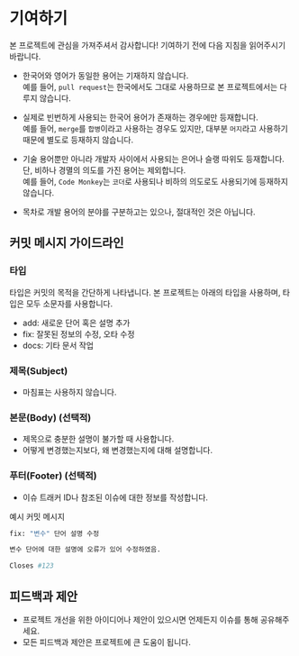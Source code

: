 # 기여하기

본 프로젝트에 관심을 가져주셔서 감사합니다! 기여하기 전에 다음 지침을 읽어주시기 바랍니다.

- 한국어와 영어가 동일한 용어는 기재하지 않습니다.
  <br/> 예를 들어, `pull request`는 한국에서도 그대로 사용하므로 본 프로젝트에서는 다루지 않습니다.
- 실제로 빈번하게 사용되는 한국어 용어가 존재하는 경우에만 등재합니다.
  <br/> 예를 들어, `merge`를 `합병`이라고 사용하는 경우도 있지만, 대부분 `머지`라고 사용하기 때문에 별도로 등재하지 않습니다.
- 기술 용어뿐만 아니라 개발자 사이에서 사용되는 은어나 슬랭 따위도 등재합니다. 단, 비하나 경멸의 의도를 가진 용어는 제외합니다.
  <br/> 예를 들어, `Code Monkey`는 `코더`로 사용되나 비하의 의도로도 사용되기에 등재하지 않습니다.
    
- 목차로 개발 용어의 분야를 구분하고는 있으나, 절대적인 것은 아닙니다.

## 커밋 메시지 가이드라인

### 타입

타입은 커밋의 목적을 간단하게 나타냅니다. 본 프로젝트는 아래의 타입을 사용하며, 타입은 모두 소문자를 사용합니다.

- add: 새로운 단어 혹은 설명 추가
- fix: 잘못된 정보의 수정, 오타 수정
- docs: 기타 문서 작업

### 제목(Subject)

- 마침표는 사용하지 않습니다.

### 본문(Body) (선택적)

- 제목으로 충분한 설명이 불가할 때 사용합니다.
- 어떻게 변경했는지보다, 왜 변경했는지에 대해 설명합니다.

### 푸터(Footer) (선택적)

- 이슈 트래커 ID나 참조된 이슈에 대한 정보를 작성합니다.

예시 커밋 메시지

```bash
fix: "변수" 단어 설명 수정

변수 단어에 대한 설명에 오류가 있어 수정하였음.

Closes #123
```

## 피드백과 제안

- 프로젝트 개선을 위한 아이디어나 제안이 있으시면 언제든지 이슈를 통해 공유해주세요.
- 모든 피드백과 제안은 프로젝트에 큰 도움이 됩니다.
